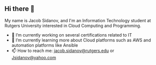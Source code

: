 ## Hi there 👋 

My name is Jacob Sidanov, and I'm an Information Technology student at Rutgers University interested in Cloud Computing and Programming.

- 🔭 I’m currently working on several certifications related to IT
- 🌱 I’m currently learning more about Cloud platforms such as AWS and automation platforms like Ansible
- 📫 How to reach me: jacob.sidanov@rutgers.edu or Jsidanov@yahoo.com
